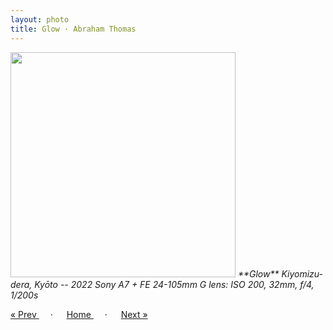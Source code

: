 ```yaml
---
layout: photo
title: Glow · Abraham Thomas
---
```


<img src="/assets/photos/Glow.jpg" width="360px" class="photo">

<i>
**Glow**  
Kiyomizu-dera, Kyōto -- 2022  
Sony A7 + FE 24-105mm G lens: ISO 200, 32mm, f/4, 1/200s
</i>

<a href="/gallery/sunset"> &laquo; Prev </a> &emsp; · &emsp; 
<a href="/gallery"> Home </a> &emsp; · &emsp; 
<a href="/gallery/stone"> Next &raquo; </a>
